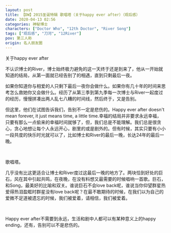 ```yaml
---
layout: post
title: 【DW】2015圣诞特辑 歌唱塔（关于happy ever after）（观后感）
date: 2020-04-13 02:56
categories: 神秘博士
characters: ["Doctor Who", "12th Doctor", "River Song"]
tags: ["观后感", "刀河", "12River"]
pov: 第三人称
origin: 名人朋友圈
---
```


关于happy ever after

不认识博士的River，博士始终极力避免的这一天终于还是到来了，他从一开始就知道的结局，从第一面就已经告别了的相遇，直到只剩最后一夜。

如果你知道你与相爱的人只剩下最后一夜你会做什么。如果你有几十年的时间来思考怎么救她你又会做什么。经历了从第三季到第九季每一次博士与River一起度过的经历，慢慢拼凑出两人乱七八糟的时间线，然后终于，又是告别。

但这里，他们在试图告诉我们，告别不一定是悲伤的。Happy ever after doesn't mean forever, it just means time, a little time.幸福的结局并非要求永远幸福，只要有那么一点偷来的幸福时间就够了，但，我们总是不能理解。我们总是很贪心，贪心地想让每个人永远开心，剧里的或是剧外的。但有时候，其实只要有小小一段共度的快乐时光就可以了，比如博士和River的最后一晚，长达24年的最后一晚。

<br>

歌唱塔。

几乎没有比这更适合让博士和River度过这最后一晚的地方了。两块恰到好处的巨石，风在其中引起共鸣，在夜晚，在没有料想又最需要的时候唱响一首歌。巨石，和Song，最美好的比喻和双关。谁说巨石不会love back呢，谁说当你仰望群星热爱得热泪盈眶时群星没有love back呢？在最不敢期待的时候，在我们以为自己的爱微不足道被遗忘的时候，我们被爱着，请相信，我们被爱着。

<br>

Happy ever after不需要到永远，生活和剧中人都可以有某种意义上的happy ending，还有，告别可以不是悲伤的。
